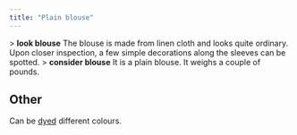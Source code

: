 ```yaml
---
title: "Plain blouse"
---
```


\> **look blouse**
The blouse is made from linen cloth and looks quite ordinary. Upon
closer
inspection, a few simple decorations along the sleeves can be spotted.
\> **consider blouse**
It is a plain blouse.
It weighs a couple of pounds.

## Other

Can be [dyed](dye "wikilink") different colours.